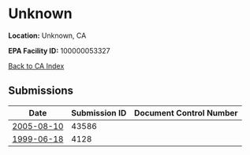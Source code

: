 # Unknown

**Location:** Unknown, CA

**EPA Facility ID:** 100000053327

[Back to CA Index](../../index.md)

## Submissions

| Date | Submission ID | Document Control Number |
|------|--------------|-------------------------|
| [2005-08-10](submissions/43586.md) | 43586 |  |
| [1999-06-18](submissions/4128.md) | 4128 |  |
